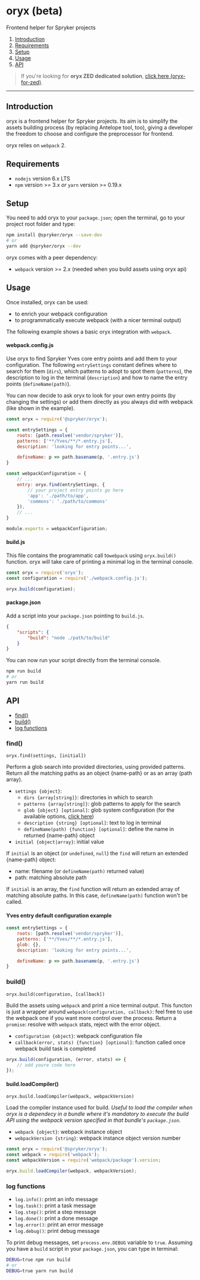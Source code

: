 # oryx (beta)

Frontend helper for Spryker projects

1. [Introduction](#introduction)
2. [Requirements](#requirements)
3. [Setup](#setup)
4. [Usage](#usage)
5. [API](#api)

> If you're looking for **oryx ZED dedicated solution**, [click here (oryx-for-zed)](https://github.com/spryker/oryx-for-zed).

---

## Introduction

oryx is a frontend helper for Spryker projects. 
Its aim is to simplify the assets building process (by replacing Antelope tool, too), 
giving a developer the freedom to choose and configure the preprocessor for frontend.

oryx relies on `webpack` 2.

## Requirements

- `nodejs` version 6.x LTS
- `npm` version >= 3.x *or* `yarn` version >= 0.19.x

## Setup

You need to add oryx to your `package.json`; 
open the terminal, go to your project root folder and type:

```bash
npm install @spryker/oryx --save-dev
# or 
yarn add @spryker/oryx --dev
```

oryx comes with a peer dependency:

- `webpack` version >= 2.x (needed when you build assets using oryx api)

## Usage

Once installed, oryx can be used:

- to enrich your webpack configuration
- to programmatically execute webpack (with a nicer terminal output)

The following example shows a basic oryx integration with `webpack`.

#### webpack.config.js
Use oryx to find Spryker Yves core entry points and add them to your configuration.
The following `entrySettings` constant defines where to search for them (`dirs`),
which patterns to adopt to spot them (`patterns`), the description to log in the terminal
(`description`) and how to name the entry points (`defineName(path)`).

You can now decide to ask oryx to look for your own entry points (by changing the settings)
or add them directly as you always did with webpack (like shown in the example).

```js
const oryx = require('@spryker/oryx');

const entrySettings = {
    roots: [path.resolve('vendor/spryker')],
    patterns: ['**/Yves/**/*.entry.js'],
    description: 'looking for entry points...',

    defineName: p => path.basename(p, '.entry.js')
}

const webpackConfiguration = {
    // ...
    entry: oryx.find(entrySettings, {
        // your project entry points go here
        'app': './path/to/app',
        'commons': './path/to/commons'
    }),
    // ...
}

module.exports = webpackConfiguration;
```

#### build.js
This file contains the programmatic call to`webpack` using `oryx.build()` function. 
oryx will take care of printing a minimal log in the terminal console.

```js
const oryx = require('oryx');
const configuration = require('./webpack.config.js');

oryx.build(configuration);
```

#### package.json
Add a script into your `package.json` pointing to `build.js`. 

```json
{
    "scripts": {
        "build": "node ./path/to/build"
    }
}
```

You can now run your script directly from the terminal console.

```bash
npm run build
# or 
yarn run build
```

## API

- [find()](#find)
- [build()](#build)
- [log functions](#log-functions)

### find()

```
oryx.find(settings, [initial])
```

Perform a glob search into provided directories, using provided patterns.
Return all the matching paths as an object {name-path} or as an array (path array). 

- `settings {object}`:
    - `dirs {array[string]}`: directories in which to search 
    - `patterns {array[string]}`: glob patterns to apply for the search
    - `glob {object} [optional]`: glob system configuration 
    (for the available options, [click here](https://github.com/isaacs/node-glob#options))
    - `description {string} [optional]`: text to log in terminal
    - `defineName(path) {function} [optional]`: define the name in returned {name-path} object
- `initial {object|array}`: initial value 

If `initial` is an object (or `undefined`, `null`) the `find` will return 
an extended {name-path} object:

- name: filename (or `defineName(path)` returned value)
- path: matching absolute path

If `initial` is an array, the `find` function will return an extended array of matching absolute paths.
In this case, `defineName(path)` function won't be called.


#### Yves entry default configuration example

```js
const entrySettings = {
    roots: [path.resolve('vendor/spryker')],
    patterns: ['**/Yves/**/*.entry.js'],
    glob: {},
    description: 'looking for entry points...',

    defineName: p => path.basename(p, '.entry.js')
}
```

### build()

```
oryx.build(configuration, [callback])
```

Build the assets using `webpack` and print a nice terminal output.
This functon is just a wrapper around `webpack(configuration, callback)`:
feel free to use the webpack one if you want more control over the process.
Return a `promise`: resolve with `webpack` stats, reject with the error object.

- `configuration {object}`: webpack configuration file
- `callback(error, stats) {function} [optional]`: function called once webpack build task is completed

```js
oryx.build(configuration, (error, stats) => {
    // add youre code here
});
```

#### build.loadCompiler()

```
oryx.build.loadCompiler(webpack, webpackVersion)
```

Load the compiler instance used for build.
*Useful to load the compiler when oryx is a dependecy in a bundle where it's mandatory to execute the build API using the webpack version specified in that bundle's `package.json`.*

- `webpack {object}`: webpack instance object
- `webpackVersion {string}`: webpack instance object version number

```js
const oryx = require('@spryker/oryx');
const webpack = require('webpack');
const webpackVersion = require('webpack/package').version;

oryx.build.loadCompiler(webpack, webpackVersion);
```

### log functions

- `log.info()`: print an info message
- `log.task()`: print a task message
- `log.step()`: print a step message
- `log.done()`: print a done message
- `log.error()`: print an error message
- `log.debug()`: print debug message

To print debug messages, set `process.env.DEBUG` variable to `true`. 
Assuming you have a `build` script in your `package.json`, you can type in terminal:

```bash
DEBUG=true npm run build
# or
DEBUG=true yarn run build
```


